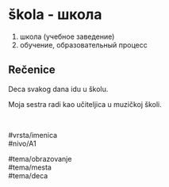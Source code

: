 # škola - школа

1. школа (учебное заведение)  
2. обучение, образовательный процесс

## Rečenice

Deca svakog dana idu u školu.  

Moja sestra radi kao učiteljica u muzičkoj školi.

<br>

#vrsta/imenica  
#nivo/A1  

#tema/obrazovanje  
#tema/mesta  
#tema/deca
